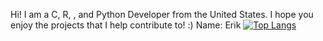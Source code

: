 Hi!
I am a C, R, <also HTML but not really>, and Python Developer from the United States. I hope you enjoy the projects that I help contribute to! :)
Name: Erik
[![Top Langs](https://github-readme-stats.vercel.app/api/top-langs/?username=norse-horse&layout=compact)](https://github.com/anuraghazra/github-readme-stats)
